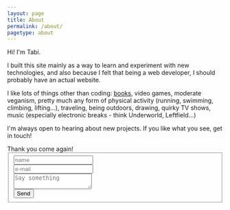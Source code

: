 ```yaml
---
layout: page
title: About
permalink: /about/
pagetype: about
---
```


Hi! I'm Tabi.

I built this site mainly as a way to learn and experiment with new technologies, and also because I felt that being a web developer, I should probably have an actual website.

I like lots of things other than coding: [books][goodreads], video games, moderate veganism, pretty much any form of physical activity (running, swimming, climbing, lifting...), traveling, being outdoors, drawing, quirky TV shows, music (especially electronic breaks - think Underworld, Leftfield...)

I'm always open to hearing about new projects. If you like what you see, get in touch!

[goodreads]: https://www.goodreads.com/user/show/14729951-tabi

<div>
  <form class="well form-horizontal contact_form" action=" " method="POST" id="contact_form">
    <div class="alert alert-success success_message" role="alert">Thank you come again!</div>
    <fieldset>
      <!-- Text input-->
      <div class="form-group">
        <div class="col-md-8 inputGroupContainer">
          <div class="input-group">
            <span class="input-group-addon"><i class="glyphicon glyphicon-user"></i></span>
            <input name="name" placeholder="name" class="form-control" type="text"/>
          </div>
        </div>
      </div>
      <!-- Text input-->
      <div class="form-group">
        <div class="col-md-8 inputGroupContainer">
          <div class="input-group">
            <span class="input-group-addon"><i class="glyphicon glyphicon-envelope"></i></span>
            <input name="email" placeholder="e-mail" class="form-control" type="text"/>
          </div>
        </div>
      </div>
      <!-- Text area -->
      <div class="form-group">
        <div class="col-md-8 inputGroupContainer">
          <div class="input-group">
            <span class="input-group-addon"><i class="glyphicon glyphicon-pencil"></i></span>
            <textarea class="form-control" name="comment" placeholder="Say something"></textarea>
          </div>
        </div>
      </div>
      <!-- Success message -->
      <!-- Button -->
      <div class="form-group">
        <div class="col-md-8">
          <button type="submit" class="btn btn-warning">Send <span class="glyphicon glyphicon-send"></span></button>
        </div>
      </div>
    </fieldset>
  </form>
</div>